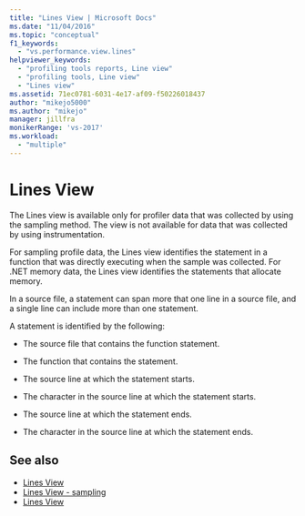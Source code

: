 ```yaml
---
title: "Lines View | Microsoft Docs"
ms.date: "11/04/2016"
ms.topic: "conceptual"
f1_keywords:
  - "vs.performance.view.lines"
helpviewer_keywords:
  - "profiling tools reports, Line view"
  - "profiling tools, Line view"
  - "Lines view"
ms.assetid: 71ec0781-6031-4e17-af09-f50226018437
author: "mikejo5000"
ms.author: "mikejo"
manager: jillfra
monikerRange: 'vs-2017'
ms.workload:
  - "multiple"
---
```

# Lines View
The Lines view is available only for profiler data that was collected by using the sampling method. The view is not available for data that was collected by using instrumentation.

 For sampling profile data, the Lines view identifies the statement in a function that was directly executing when the sample was collected. For .NET memory data, the Lines view identifies the statements that allocate memory.

 In a source file, a statement can span more that one line in a source file, and a single line can include more than one statement.

 A statement is identified by the following:

- The source file that contains the function statement.

- The function that contains the statement.

- The source line at which the statement starts.

- The character in the source line at which the statement starts.

- The source line at which the statement ends.

- The character in the source line at which the statement ends.

## See also
- [Lines View](../profiling/lines-view-sampling-data.md)
- [Lines View - sampling](../profiling/lines-view-dotnet-memory-sampling-data.md)
- [Lines View](../profiling/lines-view-contention-data.md)
